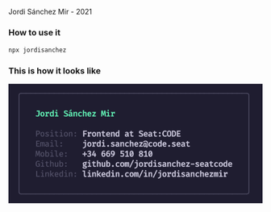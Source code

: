 Jordi Sánchez Mir - 2021

### How to use it

```bash
npx jordisanchez
```

### This is how it looks like

![alt text](https://raw.githubusercontent.com/j00y/jordisanchez/master/assets/output.png "Output")